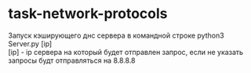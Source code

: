 # task-network-protocols

Запуск кэширующего днс сервера
в командной строке python3 Server.py [ip]  
[ip] - ip сервера на который будет отправлен запрос, если не указать запросы будт отправляться на 8.8.8.8
